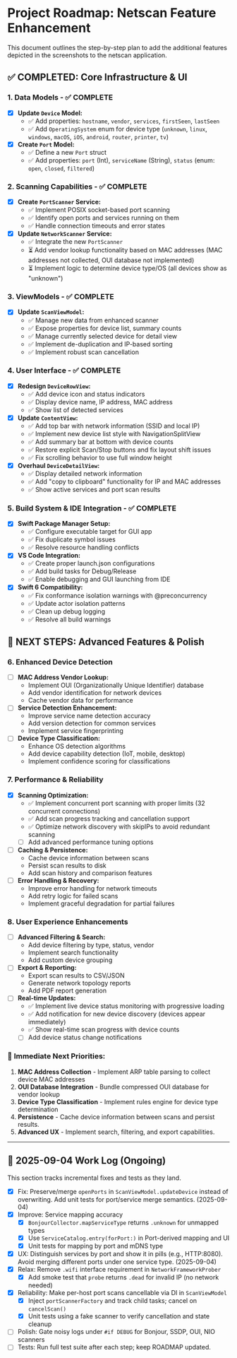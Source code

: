 # Project Roadmap: Netscan Feature Enhancement

This document outlines the step-by-step plan to add the additional features depicted in the screenshots to the netscan application.

## ✅ COMPLETED: Core Infrastructure & UI

### 1. Data Models - ✅ COMPLETE

- [x] **Update `Device` Model:**
  - ✅ Add properties: `hostname`, `vendor`, `services`, `firstSeen`, `lastSeen`
  - ✅ Add `OperatingSystem` enum for device type (`unknown`, `linux`, `windows`, `macOS`, `iOS`, `android`, `router`, `printer`, `tv`)
- [x] **Create `Port` Model:**
  - ✅ Define a new `Port` struct
  - ✅ Add properties: `port` (Int), `serviceName` (String), `status` (enum: `open`, `closed`, `filtered`)

### 2. Scanning Capabilities - ✅ COMPLETE

- [x] **Create `PortScanner` Service:**
  - ✅ Implement POSIX socket-based port scanning
  - ✅ Identify open ports and services running on them
  - ✅ Handle connection timeouts and error states
- [x] **Update `NetworkScanner` Service:**
  - ✅ Integrate the new `PortScanner`
  - ⏳ Add vendor lookup functionality based on MAC addresses (MAC addresses not collected, OUI database not implemented)
  - ⏳ Implement logic to determine device type/OS (all devices show as "unknown")

### 3. ViewModels - ✅ COMPLETE

- [x] **Update `ScanViewModel`:**
  - ✅ Manage new data from enhanced scanner
  - ✅ Expose properties for device list, summary counts
  - ✅ Manage currently selected device for detail view
  - ✅ Implement de-duplication and IP-based sorting
  - ✅ Implement robust scan cancellation

### 4. User Interface - ✅ COMPLETE

- [x] **Redesign `DeviceRowView`:**
  - ✅ Add device icon and status indicators
  - ✅ Display device name, IP address, MAC address
  - ✅ Show list of detected services
- [x] **Update `ContentView`:**
  - ✅ Add top bar with network information (SSID and local IP)
  - ✅ Implement new device list style with NavigationSplitView
  - ✅ Add summary bar at bottom with device counts
  - ✅ Restore explicit Scan/Stop buttons and fix layout shift issues
  - ✅ Fix scrolling behavior to use full window height
- [x] **Overhaul `DeviceDetailView`:**
  - ✅ Display detailed network information
  - ✅ Add "copy to clipboard" functionality for IP and MAC addresses
  - ✅ Show active services and port scan results

### 5. Build System & IDE Integration - ✅ COMPLETE

- [x] **Swift Package Manager Setup:**
  - ✅ Configure executable target for GUI app
  - ✅ Fix duplicate symbol issues
  - ✅ Resolve resource handling conflicts
- [x] **VS Code Integration:**
  - ✅ Create proper launch.json configurations
  - ✅ Add build tasks for Debug/Release
  - ✅ Enable debugging and GUI launching from IDE
- [x] **Swift 6 Compatibility:**
  - ✅ Fix conformance isolation warnings with @preconcurrency
  - ✅ Update actor isolation patterns
  - ✅ Clean up debug logging
  - ✅ Resolve all build warnings

## 🚀 NEXT STEPS: Advanced Features & Polish

### 6. Enhanced Device Detection

- [ ] **MAC Address Vendor Lookup:**
  - Implement OUI (Organizationally Unique Identifier) database
  - Add vendor identification for network devices
  - Cache vendor data for performance
- [ ] **Service Detection Enhancement:**
  - Improve service name detection accuracy
  - Add version detection for common services
  - Implement service fingerprinting
- [ ] **Device Type Classification:**
  - Enhance OS detection algorithms
  - Add device capability detection (IoT, mobile, desktop)
  - Implement confidence scoring for classifications

### 7. Performance & Reliability

- [x] **Scanning Optimization:**
  - ✅ Implement concurrent port scanning with proper limits (32 concurrent connections)
  - ✅ Add scan progress tracking and cancellation support
  - ✅ Optimize network discovery with skipIPs to avoid redundant scanning
  - [ ] Add advanced performance tuning options
- [ ] **Caching & Persistence:**
  - Cache device information between scans
  - Persist scan results to disk
  - Add scan history and comparison features
- [ ] **Error Handling & Recovery:**
  - Improve error handling for network timeouts
  - Add retry logic for failed scans
  - Implement graceful degradation for partial failures

### 8. User Experience Enhancements

- [ ] **Advanced Filtering & Search:**
  - Add device filtering by type, status, vendor
  - Implement search functionality
  - Add custom device grouping
- [ ] **Export & Reporting:**
  - Export scan results to CSV/JSON
  - Generate network topology reports
  - Add PDF report generation
- [ ] **Real-time Updates:**
  - ✅ Implement live device status monitoring with progressive loading
  - ✅ Add notification for new device discovery (devices appear immediately)
  - ✅ Show real-time scan progress with device counts
  - [ ] Add device status change notifications

### 🎯 **Immediate Next Priorities:**

1.  **MAC Address Collection** - Implement ARP table parsing to collect device MAC addresses
2.  **OUI Database Integration** - Bundle compressed OUI database for vendor lookup
3.  **Device Type Classification** - Implement rules engine for device type determination
4.  **Persistence** - Cache device information between scans and persist results.
5.  **Advanced UX** - Implement search, filtering, and export capabilities.

---

## 🔧 2025-09-04 Work Log (Ongoing)

This section tracks incremental fixes and tests as they land.

- [x] Fix: Preserve/merge `openPorts` in `ScanViewModel.updateDevice` instead of overwriting. Add unit tests for port/service merge semantics. (2025-09-04)
- [x] Improve: Service mapping accuracy
  - [x] `BonjourCollector.mapServiceType` returns `.unknown` for unmapped types
  - [x] Use `ServiceCatalog.entry(forPort:)` in Port-derived mapping and UI
  - [x] Unit tests for mapping by port and mDNS type
- [x] UX: Distinguish services by port and show it in pills (e.g., HTTP:8080). Avoid merging different ports under one service type. (2025-09-04)
- [x] Relax: Remove `.wifi` interface requirement in `NetworkFrameworkProber`
  - [x] Add smoke test that `probe` returns `.dead` for invalid IP (no network needed)
- [x] Reliability: Make per-host port scans cancellable via DI in `ScanViewModel`
  - [x] Inject `portScannerFactory` and track child tasks; cancel on `cancelScan()`
  - [x] Unit tests using a fake scanner to verify cancellation and state cleanup
- [ ] Polish: Gate noisy logs under `#if DEBUG` for Bonjour, SSDP, OUI, NIO scanners
- [ ] Tests: Run full test suite after each step; keep ROADMAP updated.
